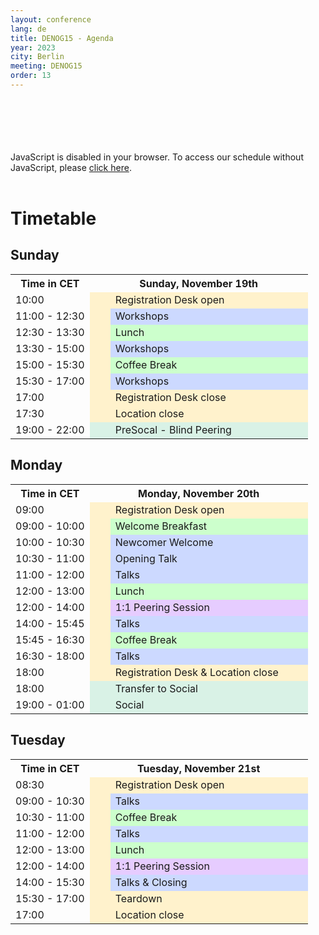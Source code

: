 ```yaml
---
layout: conference
lang: de
title: DENOG15 - Agenda
year: 2023
city: Berlin
meeting: DENOG15
order: 13
---
```


<br />
<br />
<br />
<br />
<br />
<pretalx-schedule event-url="https://pretalx.com/denog15/" locale="en" format="list" style="--pretalx-clr-primary: #F9CD00"></pretalx-schedule>
<noscript>
   <div class="pretalx-widget">
        <div class="pretalx-widget-info-message">
            JavaScript is disabled in your browser. To access our schedule without JavaScript,
            please <a target="_blank" href="https://pretalx.com/denog15/schedule/">click here</a>.
        </div>
    </div>
</noscript>
<br />

# Timetable

## Sunday

<table>
<tr>
 <th>Time in CET</th>
 <th colspan="2">Sunday, November 19th</th>
</tr>
<tr>
 <td >10:00</td>
 <td style="background-color:#fff2cc">&nbsp;&nbsp;&nbsp;&nbsp;</td>
 <td width="300px" style="background-color:#fff2cc">Registration Desk open</td>
</tr>
<tr>
 <td>11:00 - 12:30</td>
 <td style="background-color:#fff2cc"></td>
 <td style="background-color:#ccd9ff">Workshops</td>
</tr>
<tr>
 <td>12:30 - 13:30</td>
 <td style="background-color:#fff2cc"></td>
 <td style="background-color:#ccffcc">Lunch</td>
</tr>
<tr>
 <td>13:30 - 15:00</td>
 <td style="background-color:#fff2cc"></td>
 <td style="background-color:#ccd9ff">Workshops</td>
</tr>
<tr>
 <td>15:00 - 15:30</td>
 <td style="background-color:#fff2cc"></td>
 <td style="background-color:#ccffcc">Coffee Break</td>
</tr>
<tr>
 <td>15:30 - 17:00</td>
 <td style="background-color:#fff2cc"></td>
 <td style="background-color:#ccd9ff">Workshops</td>
</tr>
<tr>
 <td>17:00</td>
 <td style="background-color:#fff2cc"></td>
 <td style="background-color:#fff2cc">Registration Desk close</td>
</tr>
<tr>
 <td>17:30</td>
 <td style="background-color:#fff2cc"></td>
 <td style="background-color:#fff2cc">Location close</td>
</tr>
<tr>
 <td>19:00 - 22:00</td>
 <td style="background-color:#d9f2e6"></td>
 <td style="background-color:#d9f2e6">PreSocal - Blind Peering</td>
</tr>
</table>


## Monday

<table>
<tr>
 <th>Time in CET</th>
 <th colspan="2">Monday, November 20th</th>
</tr>
<tr>
 <td>09:00</td>
 <td style="background-color:#fff2cc">&nbsp;&nbsp;&nbsp;&nbsp;</td>
 <td width="300px" style="background-color:#fff2cc">Registration Desk open</td>
</tr>
<tr>
 <td>09:00 - 10:00</td>
 <td style="background-color:#fff2cc"></td>
 <td style="background-color:#ccffcc">Welcome Breakfast</td>
</tr>
<tr>
 <td>10:00 - 10:30</td>
 <td style="background-color:#fff2cc"></td>
 <td style="background-color:#ccd9ff">Newcomer Welcome</td>
</tr>
<tr>
 <td>10:30 - 11:00</td>
 <td style="background-color:#fff2cc"></td>
 <td style="background-color:#ccd9ff">Opening Talk</td>
</tr>
<tr>
 <td>11:00 - 12:00</td>
 <td style="background-color:#fff2cc"></td>
 <td style="background-color:#ccd9ff">Talks</td>
</tr>
<tr>
 <td>12:00 - 13:00</td>
 <td style="background-color:#fff2cc"></td>
 <td style="background-color:#ccffcc">Lunch</td>
</tr>
<tr>
 <td>12:00 - 14:00</td>
 <td style="background-color:#fff2cc"></td>
 <td style="background-color:#e6ccff">1:1 Peering Session</td>
</tr>
<tr>
 <td>14:00 - 15:45</td>
 <td style="background-color:#fff2cc"></td>
 <td style="background-color:#ccd9ff">Talks</td>
</tr>
<tr>
 <td>15:45 - 16:30</td>
 <td style="background-color:#fff2cc"></td>
 <td style="background-color:#ccffcc">Coffee Break</td>
</tr>
<tr>
 <td>16:30 - 18:00</td>
 <td style="background-color:#fff2cc"></td>
 <td style="background-color:#ccd9ff">Talks</td>
</tr>
<tr>
 <td>18:00</td>
 <td style="background-color:#fff2cc"></td>
 <td style="background-color:#fff2cc">Registration Desk & Location close</td>
</tr>
<tr>
 <td>18:00</td>
 <td style="background-color:#d9f2e6"></td>
 <td style="background-color:#d9f2e6">Transfer to Social</td>
</tr>
<tr>
 <td>19:00 - 01:00</td>
 <td style="background-color:#d9f2e6"></td>
 <td style="background-color:#d9f2e6">Social</td>
</tr>
</table>

## Tuesday

<table>
<tr>
 <th>Time in CET</th>
 <th colspan="2">Tuesday, November 21st</th>
</tr>
<tr>
 <td>08:30</td>
 <td style="background-color:#fff2cc">&nbsp;&nbsp;&nbsp;&nbsp;</td>
 <td width="300px" style="background-color:#fff2cc">Registration Desk open</td>
</tr>
<tr>
 <td>09:00 - 10:30</td>
 <td style="background-color:#fff2cc"></td>
 <td style="background-color:#ccd9ff">Talks</td>
</tr>
<tr>
 <td>10:30 - 11:00</td>
 <td style="background-color:#fff2cc"></td>
 <td style="background-color:#ccffcc">Coffee Break</td>
</tr>
<tr>
 <td>11:00 - 12:00</td>
 <td style="background-color:#fff2cc"></td>
 <td style="background-color:#ccd9ff">Talks</td>
</tr>
<tr>
 <td>12:00 - 13:00</td>
 <td style="background-color:#fff2cc"></td>
 <td style="background-color:#ccffcc">Lunch</td>
</tr>
<tr>
 <td>12:00 - 14:00</td>
 <td style="background-color:#fff2cc"></td>
 <td style="background-color:#e6ccff">1:1 Peering Session</td>
</tr>
<tr>
 <td>14:00 - 15:30</td>
 <td style="background-color:#fff2cc"></td>
 <td style="background-color:#ccd9ff">Talks & Closing</td>
</tr>
<tr>
 <td>15:30 - 17:00</td>
 <td style="background-color:#fff2cc"></td>
 <td style="background-color:#fff2cc">Teardown</td>
</tr>
<tr>
 <td>17:00</td>
 <td style="background-color:#fff2cc"></td>
 <td style="background-color:#fff2cc">Location close</td>
</tr>
</table>

<br /><br /><br />
